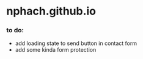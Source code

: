 # nphach.github.io

### to do:
- add loading state to send button in contact form
- add some kinda form protection